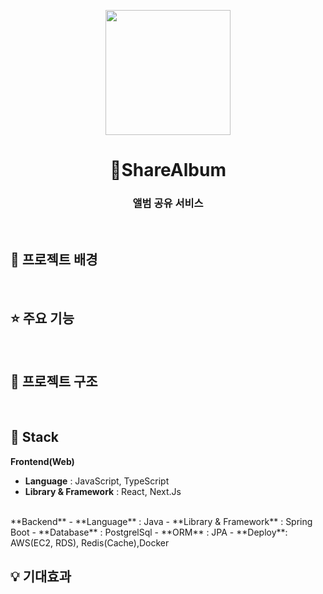 <p align="middle" >
  <img width="200px;" src=""/>
</p>
<h1 align="middle">ShareAlbum</h1>
<h3 align="middle">앨범 공유 서비스</h3>
<br/>

## 🌁 프로젝트 배경

<br/>

## ⭐ 주요 기능
<!--
- **메인페이지** : 
- **양식 선택** : 
- **양식 미리보기** : 
- **양식 제작** : 
- **양식 PDF저장/생성** : 
- **양식 검색** : 
- **로그인/회원가입** : 
- **마이페이지** : 
-->

<br/>

## 🔨 프로젝트 구조
<br/>

## 🔧 Stack

**Frontend(Web)**
- **Language** : JavaScript, TypeScript
- **Library & Framework** : React, Next.Js

<br />
**Backend**
- **Language** : Java 
- **Library & Framework** : Spring Boot
- **Database** : PostgrelSql
- **ORM** : JPA
- **Deploy**: AWS(EC2, RDS), Redis(Cache),Docker

<br/>

## 💡 기대효과


<br/>
